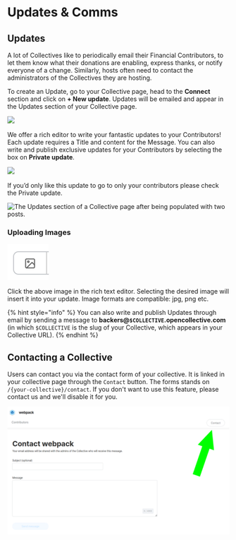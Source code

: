 # Updates & Comms

## Updates

A lot of Collectives like to periodically email their Financial Contributors, to let them know what their donations are enabling, express thanks, or notify everyone of a change. Similarly, hosts often need to contact the administrators of the Collectives they are hosting.

To create an Update, go to your Collective page, head to the **Connect** section and click on **+ New update**. Updates will be emailed and appear in the Updates section of your Collective page.

![](../.gitbook/assets/collectives\_updates-and-comms\_updates\_2021-7-6.png)

We offer a rich editor to write your fantastic updates to your Contributors! Each update requires a Title and content for the Message. You can also write and publish exclusive updates for your Contributors by selecting the box on **Private update**.

![](../.gitbook/assets/collectives\_updates\&comms\_richtexteditor\_2022-07-16.png)

If you’d only like this update to go to only your contributors please check the Private update.&#x20;

![The Updates section of a Collective page after being populated with two posts.](../.gitbook/assets/collectives\_updates-and-comms\_all-updates.png)

### Uploading Images

![Uploading Images ](<../.gitbook/assets/Screen Shot 2022-07-07 at 2.32.24 PM.png>)

Click the above image in the rich text editor. Selecting the desired image will insert it into your update. Image formats are compatible: jpg, png etc.&#x20;



{% hint style="info" %}
You can also write and publish Updates through email by sending a message to **backers@`$COLLECTIVE`.opencollective.com** (in which `$COLLECTIVE` is the slug of your Collective, which appears in your Collective URL).
{% endhint %}

## Contacting a Collective

Users can contact you via the contact form of your collective. It is linked in your collective page through the `Contact` button. The forms stands on `/{your-collective}/contact`. If you don't want to use this feature, please contact us and we'll disable it for you.

![](<../.gitbook/assets/image (20).png>)
